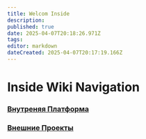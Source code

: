 ```yaml
---
title: Welcom Inside
description: 
published: true
date: 2025-04-07T20:18:26.971Z
tags: 
editor: markdown
dateCreated: 2025-04-07T20:17:19.166Z
---
```


# Inside Wiki Navigation
### [**Внутреняя Платформа**](/ru/inside/projects/internal)
### [**Внешние Проекты**](/ru/inside/projects/out)
